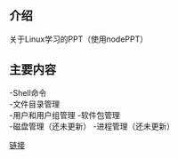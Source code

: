 ## 介绍
关于Linux学习的PPT（使用nodePPT）


## 主要内容
-Shell命令  
-文件目录管理  
-用户和用户组管理
-软件包管理  
-磁盘管理（还未更新）
-进程管理（还未更新）


[链接](www.dundunwen.com:3030/md/demo.md)